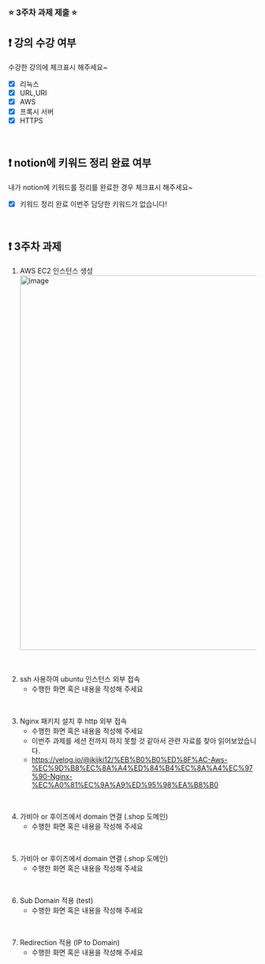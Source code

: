 ### ⭐️ 3주차 과제 제출 ⭐️

## ❗️ 강의 수강 여부
수강한 강의에 체크표시 해주세요~

- [x] 리눅스
- [x] URL,URI
- [x] AWS
- [x] 프록시 서버
- [x] HTTPS

<br>

## ❗️ notion에 키워드 정리 완료 여부
내가 notion에 키워드를 정리를 완료한 경우 체크표시 해주세요~

- [x] 키워드 정리 완료
이번주 담당한 키워드가 없습니다!

<br>

## ❗️ 3주차 과제
1. AWS EC2 인스턴스 생성
   <img width="758" alt="image" src="https://github.com/GDSC-Hanyang/2023-Server-Study/assets/77712822/f4d30c41-0388-43fc-924f-da312bb63b97">


<br/>

2. ssh 사용하여 ubuntu 인스턴스 외부 접속
   - 수행한 화면 혹은 내용을 작성해 주세요

<br/>

3. Nginx 패키지 설치 후 http 외부 접속
   - 수행한 화면 혹은 내용을 작성해 주세요
   - 이번주 과제를 세션 전까지 하지 못할 것 같아서 관련 자료를 찾아 읽어보았습니다.
   - https://velog.io/@jkijki12/%EB%B0%B0%ED%8F%AC-Aws-%EC%9D%B8%EC%8A%A4%ED%84%B4%EC%8A%A4%EC%97%90-Nginx-%EC%A0%81%EC%9A%A9%ED%95%98%EA%B8%B0
<br/>

4. 가비아 or 후이즈에서 domain 연결 (.shop 도메인)
   - 수행한 화면 혹은 내용을 작성해 주세요

<br/>

5. 가비아 or 후이즈에서 domain 연결 (.shop 도메인)
   - 수행한 화면 혹은 내용을 작성해 주세요

<br/>

6. Sub Domain 적용 (test)
   - 수행한 화면 혹은 내용을 작성해 주세요

<br/>

7. Redirection 적용 (IP to Domain)
   - 수행한 화면 혹은 내용을 작성해 주세요

<br/>

